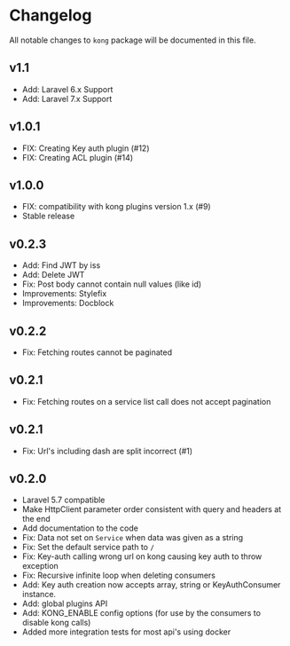 # Changelog

All notable changes to `kong` package will be documented in this file.

## v1.1
* Add: Laravel 6.x Support
* Add: Laravel 7.x Support

## v1.0.1
* FIX: Creating Key auth plugin (#12)
* FIX: Creating ACL plugin (#14)

## v1.0.0
* FIX: compatibility with kong plugins version 1.x (#9)
* Stable release

## v0.2.3
* Add: Find JWT by iss
* Add: Delete JWT
* Fix: Post body cannot contain null values (like id)
* Improvements: Stylefix
* Improvements: Docblock

## v0.2.2
* Fix: Fetching routes cannot be paginated

## v0.2.1
* Fix: Fetching routes on a service list call does not accept pagination

## v0.2.1
* Fix: Url's including dash are split incorrect (#1)

## v0.2.0

* Laravel 5.7 compatible
* Make HttpClient parameter order consistent with query and headers at the end
* Add documentation to the code
* Fix: Data not set on `Service` when data was given as a string
* Fix: Set the default service path to `/`
* Fix: Key-auth calling wrong url on kong causing key auth to throw exception
* Fix: Recursive infinite loop when deleting consumers
* Add: Key auth creation now accepts array, string or KeyAuthConsumer instance.
* Add: global plugins API
* Add: KONG_ENABLE config options (for use by the consumers to disable kong calls)
* Added more integration tests for most api's using docker
